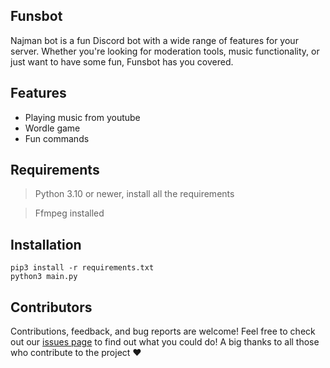 ## Funsbot

Najman bot is a fun Discord bot with a wide range of features for your server. Whether you're looking for moderation tools, music functionality, or just want to have some fun, Funsbot has you covered.

## Features
- Playing music from youtube
- Wordle game
- Fun commands

## Requirements
> Python 3.10 or newer, install all the requirements

> Ffmpeg installed 

## Installation 
```shell
pip3 install -r requirements.txt
python3 main.py
```

## Contributors
Contributions, feedback, and bug reports are welcome! Feel free to check out our [issues page](https://github.com/Funshayoo/Funsbot/issues) to find out what you could do! A big thanks to all those who contribute to the project ❤


